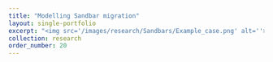 ```yaml
---
title: "Modelling Sandbar migration"
layout: single-portfolio
excerpt: "<img src='/images/research/Sandbars/Example_case.png' alt=''>"
collection: research
order_number: 20
---
```


